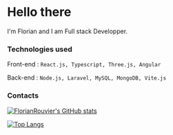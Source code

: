 # Hello there
I'm Florian and I am  Full stack Developper. 

### Technologies used 

Front-end : `React.js, Typescript, Three.js, Angular`
 
Back-end : `Node.js, Laravel, MySQL, MongoDB, Vite.js`

### Contacts 

[![FlorianRouvier's GitHub stats](https://github-readme-stats.vercel.app/api?username=FlorianRouvier&show_icons=true&theme=onedark)](https://github.com/anuraghazra/github-readme-stats) 

[![Top Langs](https://github-readme-stats.vercel.app/api/top-langs/?username=FlorianRouvier&layout=compact&theme=onedark)](https://github.com/anuraghazra/github-readme-Statistiques)
 

<!--
**FlorianROUVIER/FlorianRouvier** is a ✨ _special_ ✨ repository because its `README.md` (this file) appears on your GitHub profile.

Here are some ideas to get you started:

- 🔭 I’m currently working on ...
- 🌱 I’m currently learning ...
- 👯 I’m looking to collaborate on ...
- 🤔 I’m looking for help with ...
- 💬 Ask me about ...
- 📫 How to reach me: ...
- 😄 Pronouns: ...
- ⚡ Fun fact: ...
-->
